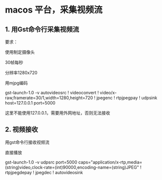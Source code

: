 # macos 平台，采集视频流

## 1. 用Gst命令行采集视频流

要求： 

使用制定摄像头

30帧每秒

分辨率1280x720

用mjpg编码

gst-launch-1.0 -v autovideosrc ! videoconvert ! video/x-raw,framerate=30/1,width=1280,height=720 ! jpegenc ! rtpjpegpay ! udpsink host=127.0.0.1 port=5000

这里不能使用127.0.0.1，需要用外网地址，否则无法接收

## 2. 视频接收

用gst命令行接收视频流

直接播放

gst-launch-1.0 -v udpsrc port=5000 caps="application/x-rtp,media=(string)video,clock-rate=(int)90000,encoding-name=(string)JPEG" ! rtpjpegdepay ! jpegdec ! autovideosink